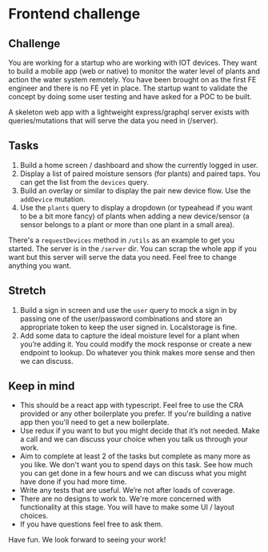
# Frontend challenge


## Challenge 

You are working for a startup who are working with IOT devices. 
They want to build a mobile app (web or native) to monitor the water level of plants and action the water system remotely. You have been brought on as the first FE engineer and there is no FE yet in place. 
The startup want to validate the concept by doing some user testing and have asked for a POC to be built. 

A skeleton web app with a lightweight express/graphql server exists with queries/mutations that will serve the data you need in (/server). 


## Tasks

1. Build a home screen / dashboard and show the currently logged in user.
2. Display a list of paired moisture sensors (for plants) and paired taps. You can get the list from the ```devices``` query. 
3. Build an overlay or similar to display the pair new device flow. Use the `addDevice` mutation.
4. Use the `plants` query to display a dropdown (or typeahead if you want to be a bit more fancy) of plants when adding a new device/sensor (a sensor belongs to a plant or more than one plant in a small area).

There's a `requestDevices` method in `/utils` as an example to get you started. The server is in the `/server` dir. You can scrap the whole app if you want but this server will serve the data you need. Feel free to change anything you want. 


## Stretch

1. Build a sign in screen and use the `user` query to mock a sign in by passing one of the user/password combinations and store an appropriate token to keep the user signed in. Localstorage is fine. 
2. Add some data to capture the ideal moisture level for a plant when you’re adding it. You could modify the mock response or create a new endpoint to lookup. Do whatever you think makes more sense and then we can discuss.


## Keep in mind

* This should be a react app with typescript. Feel free to use the CRA provided or any other boilerplate you prefer. If you're building a native app then you'll need to get a new boilerplate. 
* Use redux if you want to but you might decide that it’s not needed. Make a call and we can discuss your choice when you talk us through your work. 
* Aim to complete at least 2 of the tasks but complete as many more as you like. We don't want you to spend days on this task. See how much you can get done in a few hours and we can discuss what you might have done if you had more time. 
* Write any tests that are useful. We’re not after loads of coverage. 
* There are no designs to work to. We're more concerned with functionality at this stage. You will have to make some UI / layout choices.
* If you have questions feel free to ask them. 


Have fun. We look forward to seeing your work!
